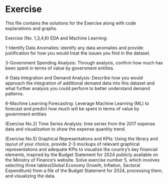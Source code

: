 # Exercise
This file contains the solutions for the Exercise along with code explanations and graphs.

Exercise (No. 1,3,4,6) EDA and Machine Learning:

1-Identify Data Anomalies: identify any data anomalies and provide justification for how you would treat the issues you find in the dataset.

3-Government Spending Analysis: Through analysis, confirm how much has been spent in terms of value by government entities.

4-Data Integration and Demand Analysis: Describe how you would approach the integration of additional demand data into this dataset and what further analysis you could perform to better understand demand patterns.

6-Machine Learning Forecasting: Leverage Machine Learning (ML) to forecast and predict how much will be spent in terms of value by government entities

(Exercise No.2) Time Series Analysis: time series from the 2017 expense data and visualization to show the expense quantity trend.

(Exercise No.5) Graphical Representations and KPIs: Using the library and layout of your choice, provide 2-3 mockups of relevant graphical representations and adequate KPIs to visualize the country’s key financial elements, inspired by the Budget Statement for 2024 publicly available on the Ministry of Finance’s website. Solve exercise number 5, which involves selecting three tables(Global Economy Growth, Inflation, Sectoral Expenditure) from a file of the Budget Statement for 2024, processing them, and visualizing the data.
